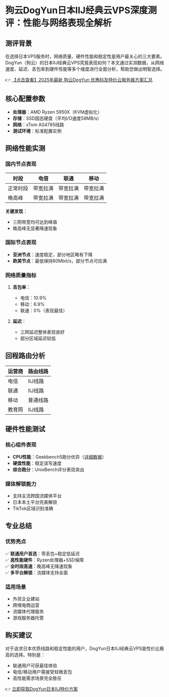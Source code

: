 # 狗云DogYun日本IIJ经典云VPS深度测评：性能与网络表现全解析

## 测评背景
在选择日本VPS服务时，网络质量、硬件性能和稳定性是用户最关心的三大要素。DogYun（狗云）的日本IIJ经典云VPS究竟表现如何？本文通过实测数据，从网络速度、延迟、丢包率到硬件性能等多个维度进行全面分析，帮助您做出明智选择。

👉 [【点击查看】2025年最新 狗云DogYun 优惠码及特价云服务器方案汇总](https://bit.ly/DogYun)

## 核心配置参数
- **处理器**：AMD Ryzen 5950X（KVM虚拟化）
- **存储**：SSD固态硬盘（平均I/O速度58MB/s）
- **网络**：xTom AS4785线路
- **测试环境**：标准配置实例

## 网络性能实测

### 国内节点表现
| 时段 | 电信 | 联通 | 移动 |
|------|------|------|------|
| 正常时段 | 带宽拉满 | 带宽拉满 | 带宽拉满 |
| 晚高峰 | 带宽拉满 | 带宽拉满 | 带宽拉满 |

**关键发现**：
- 三网带宽均可达到峰值
- 晚高峰无显著降速现象

### 国际节点表现
- **亚洲节点**：速度稳定，部分地区略有下降
- **欧美节点**：最低保持80Mbit/s，部分节点可拉满

### 网络质量指标
1. **丢包率**：
   - 电信：10.9%
   - 移动：6.9%
   - 联通：0%（表现最佳）

2. **延迟**：
   - 三网延迟整体表现良好
   - 部分区域延迟较低

## 回程路由分析
| 运营商 | 路由线路 |
|--------|----------|
| 电信 | IIJ线路 |
| 联通 | IIJ线路 |
| 移动 | 普通线路 |
| 教育网 | IIJ线路 |

## 硬件性能测试
### 核心组件表现
- **CPU性能**：Geekbench5跑分优异（[详细数据](https://browser.geekbench.com/v5/cpu/14651953)）
- **硬盘性能**：稳定读写速度
- **综合跑分**：UnixBench评分表现突出

### 媒体解锁能力
- 支持主流跨国流媒体平台
- 日本本土平台完美解锁
- TikTok区域识别准确

## 专业总结
### 优势亮点
✅ **联通用户首选**：零丢包+稳定低延迟  
✅ **高性能硬件**：Ryzen处理器+SSD保障  
✅ **全时段高速**：晚高峰无降速现象  
✅ **多平台解锁**：流媒体支持全面  

### 适用场景
- 外贸企业建站
- 跨境电商运营
- 流媒体代理服务
- 游戏服务器托管

## 购买建议
对于追求日本优质线路和稳定性能的用户，DogYun日本IIJ经典云VPS是性价比极高的选择。特别是：
- 联通用户可获最佳体验
- 电信/移动用户需接受轻微丢包
- 高性能需求场景完全胜任

👉 [立即获取DogYun日本IIJ特价方案](https://bit.ly/DogYun)